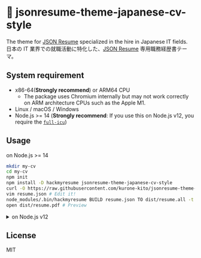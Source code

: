 # 👤 jsonresume-theme-japanese-cv-style

The theme for [JSON Resume](https://jsonresume.org) specialized in the hire in Japanese IT fields.  
日本の IT 業界での就職活動に特化した、[JSON Resume](https://jsonresume.org) 専用職務経歴書テーマ。

## System requirement

- x86-64(**Strongly recommend**) or ARM64 CPU
  - The package uses Chromium internally but may not work correctly on ARM architecture CPUs such as the Apple M1.
- Linux / macOS / Windows
- Node.js >= 14 (**Strongly recommend**: If you use this on Node.js v12, you require the [`full-icu`](https://www.npmjs.com/package/full-icu))

## Usage

on Node.js >= 14

```sh
mkdir my-cv
cd my-cv
npm init
npm install -D hackmyresume jsonresume-theme-japanese-cv-style
curl -O https://raw.githubusercontent.com/kurone-kito/jsonresume-theme-japanese-cv-style/master/resume.json
vim resume.json # Edit it!
node_modules/.bin/hackmyresume BUILD resume.json TO dist/resume.all -t node_modules/jsonresume-theme-japanese-cv-style
open dist/resume.pdf # Preview
```

<!-- markdownlint-disable MD033 -->
<details><summary>on Node.js v12</summary>

```sh
mkdir my-cv
cd my-cv
npm init
npm install -D full-icu hackmyresume jsonresume-theme-japanese-cv-style
curl -O https://raw.githubusercontent.com/kurone-kito/jsonresume-theme-japanese-cv-style/master/resume.json
vim resume.json # Edit it!
export NODE_ICU_DATA=$(node_modules/.bin/node-full-icu-path)
node_modules/.bin/hackmyresume BUILD resume.json TO dist/resume.all -t node_modules/jsonresume-theme-japanese-cv-style
open dist/resume.pdf # Preview
```

</details>
<!-- markdownlint-enable MD033 -->

## License

MIT
